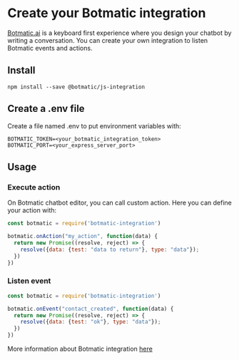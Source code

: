 # Create your Botmatic integration

[Botmatic.ai](https:botmatic.ai) is a keyboard first experience where you design your chatbot by writing a conversation.
You can create your own integration to listen Botmatic events and actions.

## Install

```shell
npm install --save @botmatic/js-integration
```

## Create a .env file

Create a file named .env to put environment variables with:
```
BOTMATIC_TOKEN=<your_botmatic_integration_token>
BOTMATIC_PORT=<your_express_server_port>
```

## Usage

### Execute action

On Botmatic chatbot editor, you can call custom action.
Here you can define your action with:

```javascript
const botmatic = require('botmatic-integration')

botmatic.onAction("my_action", function(data) {
  return new Promise((resolve, reject) => {
    resolve({data: {test: "data to return"}, type: "data"});
  })
})
```

### Listen event
```javascript
const botmatic = require('botmatic-integration')

botmatic.onEvent("contact_created", function(data) {
  return new Promise((resolve, reject) => {
    resolve({data: {test: "ok"}, type: "data"});
  })
})
```

More information about Botmatic integration [here](https://botmatic.zendesk.com/hc/en-us/articles/115004171313-Get-started-with-custom-integrations)

